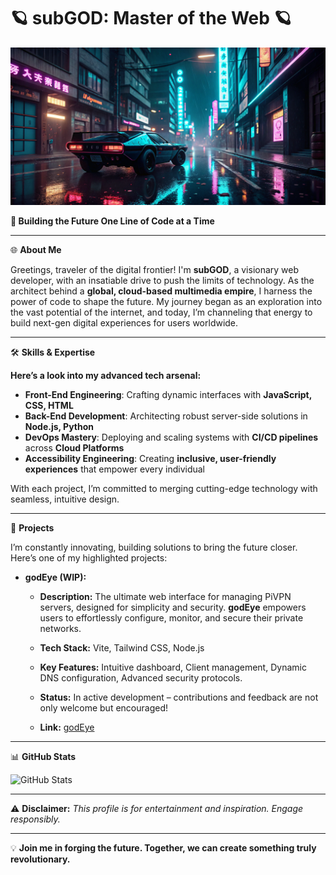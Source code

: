 # 🪐 **subGOD: Master of the Web** 🪐

![Cyberpunk Cityscape](cyberpunkheader.png)  

**🚀 Building the Future One Line of Code at a Time**

---

🌐 **About Me**

Greetings, traveler of the digital frontier! I'm **subGOD**, a visionary web developer, with an insatiable drive to push the limits of technology. As the architect behind a **global, cloud-based multimedia empire**, I harness the power of code to shape the future. My journey began as an exploration into the vast potential of the internet, and today, I’m channeling that energy to build next-gen digital experiences for users worldwide.

---

🛠️ **Skills & Expertise**

**Here’s a look into my advanced tech arsenal:**

* **Front-End Engineering**: Crafting dynamic interfaces with **JavaScript, CSS, HTML**
* **Back-End Development**: Architecting robust server-side solutions in **Node.js, Python**
* **DevOps Mastery**: Deploying and scaling systems with **CI/CD pipelines** across **Cloud Platforms**
* **Accessibility Engineering**: Creating **inclusive, user-friendly experiences** that empower every individual

With each project, I’m committed to merging cutting-edge technology with seamless, intuitive design.

---

🚧 **Projects**

I’m constantly innovating, building solutions to bring the future closer. Here’s one of my highlighted projects:

* **godEye (WIP):** 

    * **Description:** The ultimate web interface for managing PiVPN servers, designed for simplicity and security. **godEye** empowers users to effortlessly configure, monitor, and secure their private networks.
    * **Tech Stack:** Vite, Tailwind CSS, Node.js
    * **Key Features:** Intuitive dashboard, Client management, Dynamic DNS configuration, Advanced security protocols.
    * **Status:** In active development – contributions and feedback are not only welcome but encouraged! 

    * **Link:** [godEye](https://github.com/subGOD/godEye)

---

📊 **GitHub Stats**

![GitHub Stats](https://github-readme-stats.vercel.app/api?username=subgod&theme=default&show_icons=true&hide_border=true&count_private=true)

---

⚠️ **Disclaimer:**
*This profile is for entertainment and inspiration. Engage responsibly.*

---

💡 **Join me in forging the future. Together, we can create something truly revolutionary.**
